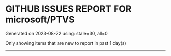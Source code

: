 
# GITHUB ISSUES REPORT FOR microsoft/PTVS


Generated on 2023-08-22 using: stale=30, all=0


Only showing items that are new to report in past 1 day(s)


---
